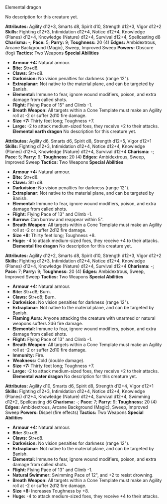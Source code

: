 Elemental dragon

No description for this creature yet.

**Attributes:** Agility d12+3, Smarts d8, Spirit d10, Strength d12+3,
Vigor d12+2
**Skills:** Fighting d12+3, Intimidation d12+4, Notice d12+4, Knowledge
(Planes) d12+4, Knowledge (Nature) d12+4, Survival d12+4, Spellcasting
d8
**Charisma:** -; **Pace:** 5; **Parry:** 9; **Toughness:** 20 (4)
**Edges:** Ambidextrous, Arcane Background (Magic), Sweep, Improved
Sweep
**Powers:** Obscure (fog)
**Tactics:** Two Weapons
**Special Abilities**
- **Armour +4:** Natural armour.
- **Bite:** Str+d8.
- **Claws:** Str+d8.
- **Darkvision:** No vision penalties for darkness (range 12").
- **Extraplanar:** Not native to the material plane, and can be targeted
by Banish.
- **Elemental:** Immune to fear, ignore wound modifiers, poison, and
extra damage from called shots.
- **Flight:** Flying Pace of 15" and Climb -1.
- **Breath Weapon:** All targets within a Cone Template must make an
Agility roll at -2 or suffer 2d10 fire damage.
- **Size +7:** Thirty feet long; Toughness +7.
- **Large:** -2 to attack medium-sized foes, they receive +2 to their
attacks.
**Elemental earth dragon**
No description for this creature yet.

**Attributes:** Agility d6, Smarts d6, Spirit d8, Strength d12+5, Vigor
d12+1
**Skills:** Fighting d12+3, Intimidation d12+4, Notice d12+4, Knowledge
(Planes) d12+4, Knowledge (Nature) d12+4, Survival d12+4
**Charisma:** -; **Pace:** 5; **Parry:** 9; **Toughness:** 20 (4)
**Edges:** Ambidextrous, Sweep, Improved Sweep
**Tactics:** Two Weapons
**Special Abilities**
- **Armour +4:** Natural armour.
- **Bite:** Str+d8.
- **Claws:** Str+d8.
- **Darkvision:** No vision penalties for darkness (range 12").
- **Extraplanar:** Not native to the material plane, and can be targeted
by Banish.
- **Elemental:** Immune to fear, ignore wound modifiers, poison, and
extra damage from called shots.
- **Flight:** Flying Pace of 13" and Climb -1.
- **Burrow:** Can burrow and reappear within 5".
- **Breath Weapon:** All targets within a Cone Template must make an
Agility roll at -2 or suffer 2d12 fire damage.
- **Size +8:** Thirty feet long; Toughness +8.
- **Huge:** -4 to attack medium-sized foes, they receive +4 to their
attacks.
**Elemental fire dragon**
No description for this creature yet.

**Attributes:** Agility d12+2, Smarts d8, Spirit d10, Strength d12+3,
Vigor d12+2
**Skills:** Fighting d12+3, Intimidation d12+4, Notice d12+4, Knowledge
(Planes) d12+4, Knowledge (Nature) d12+4, Survival d12+4
**Charisma:** -; **Pace:** 7; **Parry:** 9; **Toughness:** 20 (4)
**Edges:** Ambidextrous, Sweep, Improved Sweep
**Tactics:** Two Weapons
**Special Abilities**
- **Armour +4:** Natural armour.
- **Bite:** Str+d8; Burn.
- **Claws:** Str+d8; Burn.
- **Darkvision:** No vision penalties for darkness (range 12").
- **Extraplanar:** Not native to the material plane, and can be targeted
by Banish.
- **Flaming Aura:** Anyone attacking the creature with unarmed or
natural weapons suffers 2d6 fire damage.
- **Elemental:** Immune to fear, ignore wound modifiers, poison, and
extra damage from called shots.
- **Flight:** Flying Pace of 13" and Climb -1.
- **Breath Weapon:** All targets within a Cone Template must make an
Agility roll at -2 or suffer 2d10 fire damage.
- **Immunity:** Fire.
- **Weakness:** Cold (double damage).
- **Size +7:** Thirty feet long; Toughness +7.
- **Large:** -2 to attack medium-sized foes, they receive +2 to their
attacks.
**Elemental water dragon**
No description for this creature yet.

**Attributes:** Agility d10, Smarts d6, Spirit d8, Strength d12+4, Vigor
d12+1
**Skills:** Fighting d12+3, Intimidation d12+4, Notice d12+4, Knowledge
(Planes) d12+4, Knowledge (Nature) d12+4, Survival d12+4, Swimming
d12+2, Spellcasting d6
**Charisma:** -; **Pace:** 7; **Parry:** 9; **Toughness:** 20 (4)
**Edges:** Ambidextrous, Arcane Background (Magic), Sweep, Improved
Sweep
**Powers:** Dispel (fire effects)
**Tactics:** Two Weapons
**Special Abilities**
- **Armour +4:** Natural armour.
- **Bite:** Str+d8.
- **Claws:** Str+d8.
- **Darkvision:** No vision penalties for darkness (range 12").
- **Extraplanar:** Not native to the material plane, and can be targeted
by Banish.
- **Elemental:** Immune to fear, ignore wound modifiers, poison, and
extra damage from called shots.
- **Flight:** Flying Pace of 13" and Climb -1.
- **Natural Swimmer:** Swimming Pace of 12", and +2 to resist
drowning.
- **Breath Weapon:** All targets within a Cone Template must make an
Agility roll at -2 or suffer 2d12 fire damage.
- **Size +8:** Increases Toughness by +8.
- **Huge:** -4 to attack medium-sized foes, they receive +4 to their
attacks.

